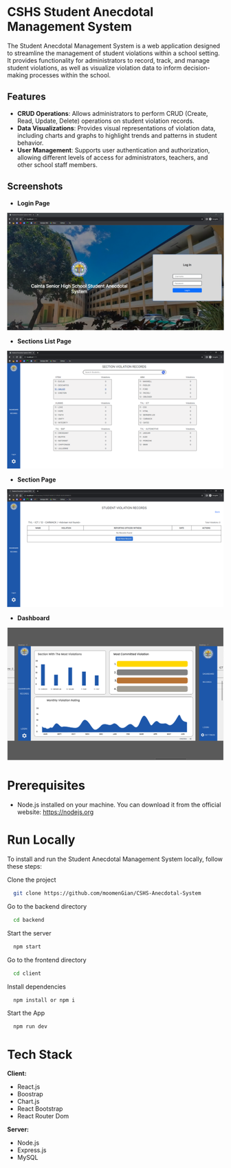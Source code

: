 
# CSHS Student Anecdotal Management System

The Student Anecdotal Management System is a web application designed to streamline the management of student violations within a school setting. It provides functionality for administrators to record, track, and manage student violations, as well as visualize violation data to inform decision-making processes within the school.


## Features

- **CRUD Operations**: Allows administrators to perform CRUD (Create, Read, Update, Delete)   operations on student violation records.
- **Data Visualizations**: Provides visual representations of violation data, including charts and graphs to highlight trends and patterns in student behavior.
- **User Management**: Supports user authentication and authorization, allowing different levels of access for administrators, teachers, and other school staff members.


## Screenshots

- **Login Page**

![LoginPage](https://github.com/moomenGian/CSHS-Anecdotal-System/blob/main/screenshots/login.PNG?raw=true)

- **Sections List Page**

![SectionsList](https://raw.githubusercontent.com/moomenGian/CSHS-Anecdotal-System/main/screenshots/sectionsList.PNG)

- **Section Page**

![SectionPage](https://raw.githubusercontent.com/moomenGian/CSHS-Anecdotal-System/main/screenshots/sectionPage.PNG)

- **Dashboard**

![DashboardPage](https://raw.githubusercontent.com/moomenGian/CSHS-Anecdotal-System/main/screenshots/dashboard.PNG)

# Prerequisites

- Node.js installed on your machine. You can download it from the official website: https://nodejs.org
    
# Run Locally

To install and run the Student Anecdotal Management System locally, follow these steps:

Clone the project

```bash
  git clone https://github.com/moomenGian/CSHS-Anecdotal-System
```

Go to the backend directory

```bash
  cd backend
```

Start the server

```bash
  npm start
```

Go to the frontend directory

```bash
  cd client
```

Install dependencies

```bash
  npm install or npm i
```

Start the App

```bash
  npm run dev
```


# Tech Stack

**Client:** 
- React.js
- Boostrap
- Chart.js
- React Bootstrap
- React Router Dom

**Server:** 
- Node.js
- Express.js
- MySQL
